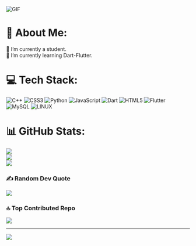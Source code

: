 
<img align="center" alt="GIF" src="[https://github.com/abhisheknaiidu/abhisheknaiidu/blob/master/code.gif?raw=true](https://media.giphy.com/media/jIgXf4hgbHCeKiXpvt/giphy.gif)"   />

# 💫 About Me:
🔭 I’m currently a student.<br>🌱 I’m currently learning Dart-Flutter.<br>


# 💻 Tech Stack:
![C++](https://img.shields.io/badge/c++-%2300599C.svg?style=for-the-badge&logo=c%2B%2B&logoColor=white) ![CSS3](https://img.shields.io/badge/css3-%231572B6.svg?style=for-the-badge&logo=css3&logoColor=white) ![Python](https://img.shields.io/badge/python-3670A0?style=for-the-badge&logo=python&logoColor=ffdd54) ![JavaScript](https://img.shields.io/badge/javascript-%23323330.svg?style=for-the-badge&logo=javascript&logoColor=%23F7DF1E) ![Dart](https://img.shields.io/badge/dart-%230175C2.svg?style=for-the-badge&logo=dart&logoColor=white) ![HTML5](https://img.shields.io/badge/html5-%23E34F26.svg?style=for-the-badge&logo=html5&logoColor=white) ![Flutter](https://img.shields.io/badge/Flutter-%2302569B.svg?style=for-the-badge&logo=Flutter&logoColor=white) ![MySQL](https://img.shields.io/badge/mysql-%2300f.svg?style=for-the-badge&logo=mysql&logoColor=white) ![LINUX](https://img.shields.io/badge/Linux-FCC624?style=for-the-badge&logo=linux&logoColor=black)
# 📊 GitHub Stats:
![](https://github-readme-stats.vercel.app/api?username=Fadwazakarneh&theme=dark&hide_border=false&include_all_commits=true&count_private=true)<br/>
![](https://github-readme-streak-stats.herokuapp.com/?user=Fadwazakarneh&theme=dark&hide_border=false)<br/>
![](https://github-readme-stats.vercel.app/api/top-langs/?username=Fadwazakarneh&theme=dark&hide_border=false&include_all_commits=true&count_private=true&layout=compact)

### ✍️ Random Dev Quote
![](https://quotes-github-readme.vercel.app/api?type=vetical&theme=dark)

### 🔝 Top Contributed Repo
![](https://github-contributor-stats.vercel.app/api?username=Fadwazakarneh&limit=5&theme=flat&combine_all_yearly_contributions=true)

---
[![](https://visitcount.itsvg.in/api?id=Fadwazakarneh&icon=7&color=5)](https://visitcount.itsvg.in)

<!-- Proudly created with GPRM ( https://gprm.itsvg.in ) -->

